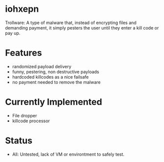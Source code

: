 # iohxepn
Trollware: A type of malware that, instead of encrypting files and demanding payment, it simply pesters the user until they enter a kill code or pay up.
# Features
- randomized payload delivery
- funny, pestering, non destructive payloads
- hardcoded killcodes as a nice failsafe
- no payment needed to remove the malware


# Currently Implemented
- File dropper
- killcode processor


# Status
- All: Untested, lack of VM or environtment to safely test.

